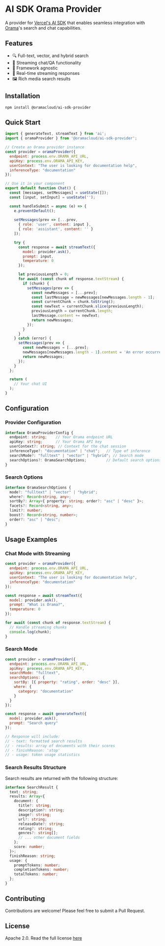 # AI SDK Orama Provider

A provider for [Vercel's AI SDK](https://sdk.vercel.ai/docs) that enables seamless integration with [Orama](https://docs.oramasearch.com/)'s search and chat capabilities.

## Features

- 🔍 Full-text, vector, and hybrid search
- 💬 Streaming chat/QA functionality
- 🚀 Framework agnostic
- 🔄 Real-time streaming responses
- 🖼️ Rich media search results

## Installation

```
npm install @oramacloud/ai-sdk-provider
```

## Quick Start

```jsx
import { generateText, streamText } from 'ai';
import { oramaProvider } from '@oramacloud/ai-sdk-provider';

// Create an Orama provider instance
const provider = oramaProvider({
  endpoint: process.env.ORAMA_API_URL,
  apiKey: process.env.ORAMA_API_KEY,
  userContext: "The user is looking for documentation help",
  inferenceType: "documentation"
});

// Use it in your component
export default function Chat() {
  const [messages, setMessages] = useState([]);
  const [input, setInput] = useState('');

  const handleSubmit = async (e) => {
    e.preventDefault();
    
    setMessages(prev => [...prev, 
      { role: 'user', content: input },
      { role: 'assistant', content: '' }
    ]);

    try {
      const response = await streamText({
        model: provider.ask(),
        prompt: input,
        temperature: 0
      });

      let previousLength = 0;
      for await (const chunk of response.textStream) {
        if (chunk) {
          setMessages(prev => {
            const newMessages = [...prev];
            const lastMessage = newMessages[newMessages.length - 1];
            const currentChunk = chunk.toString();
            const newText = currentChunk.slice(previousLength);
            previousLength = currentChunk.length;
            lastMessage.content += newText;
            return newMessages;
          });
        }
      }
    } catch (error) {
      setMessages(prev => {
        const newMessages = [...prev];
        newMessages[newMessages.length - 1].content = 'An error occurred while processing your request.';
        return newMessages;
      });
    }
  };

  return (
    // Your chat UI
  );
}
```

## Configuration

### Provider Configuration

```typescript
interface OramaProviderConfig {
  endpoint: string;    // Your Orama endpoint URL
  apiKey: string;      // Your Orama API key
  userContext?: string; // Context for the chat session
  inferenceType?: "documentation" | "chat";   // Type of inference
  searchMode?: "fulltext" | "vector" | "hybrid"; // Search mode
  searchOptions?: OramaSearchOptions;         // Default search options
}
```

### Search Options

```typescript
interface OramaSearchOptions {
  mode?: "fulltext" | "vector" | "hybrid";
  where?: Record<string, any>;
  sortBy?: Array<{ property: string; order?: "asc" | "desc" }>;
  facets?: Record<string, any>;
  limit?: number;
  boost?: Record<string, number>;
  order?: "asc" | "desc";
}
```


## Usage Examples

### Chat Mode with Streaming

```js
const provider = oramaProvider({
  endpoint: process.env.ORAMA_API_URL,
  apiKey: process.env.ORAMA_API_KEY,
  userContext: "The user is looking for documentation help",
  inferenceType: "documentation"
});

const response = await streamText({
  model: provider.ask(),
  prompt: "What is Orama?",
  temperature: 0
});

for await (const chunk of response.textStream) {
  // Handle streaming chunks
  console.log(chunk);
}
```

### Search Mode

```js
const provider = oramaProvider({
  endpoint: process.env.ORAMA_API_URL,
  apiKey: process.env.ORAMA_API_KEY,
  searchMode: "fulltext",
  searchOptions: {
    sortBy: [{ property: "rating", order: "desc" }],
    where: {
      category: "documentation"
    }
  }
});

const response = await generateText({
  model: provider.ask(),
  prompt: "Search query"
});

// Response will include:
// - text: formatted search results
// - results: array of documents with their scores
// - finishReason: 'stop'
// - usage: token usage statistics
```

### Search Results Structure

Search results are returned with the following structure:

```typescript
interface SearchResult {
  text: string;
  results: Array<{
    document: {
      title?: string;
      description?: string;
      image?: string;
      url?: string;
      releaseDate?: string;
      rating?: string;
      genres?: string[];
      // ... other document fields
    };
    score: number;
  }>;
  finishReason: string;
  usage: {
    promptTokens: number;
    completionTokens: number;
    totalTokens: number;
  };
}
```

## Contributing

Contributions are welcome! Please feel free to submit a Pull Request.

## License

Apache 2.0. Read the full license [here](/LICENSE.md)
